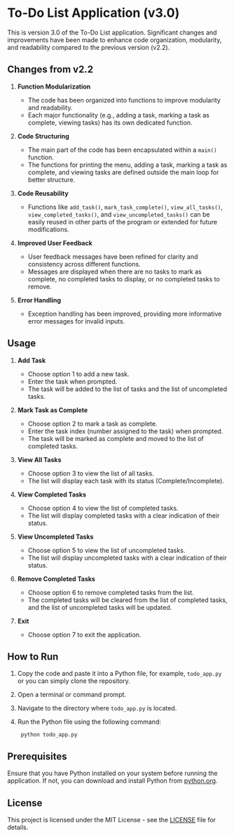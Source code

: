 # To-Do List Application (v3.0)

This is version 3.0 of the To-Do List application. Significant changes and improvements have been made to enhance code organization, modularity, and readability compared to the previous version (v2.2).

## Changes from v2.2

1. **Function Modularization**
   - The code has been organized into functions to improve modularity and readability.
   - Each major functionality (e.g., adding a task, marking a task as complete, viewing tasks) has its own dedicated function.

2. **Code Structuring**
   - The main part of the code has been encapsulated within a `main()` function.
   - The functions for printing the menu, adding a task, marking a task as complete, and viewing tasks are defined outside the main loop for better structure.

3. **Code Reusability**
   - Functions like `add_task()`, `mark_task_complete()`, `view_all_tasks()`, `view_completed_tasks()`, and `view_uncompleted_tasks()` can be easily reused in other parts of the program or extended for future modifications.

4. **Improved User Feedback**
   - User feedback messages have been refined for clarity and consistency across different functions.
   - Messages are displayed when there are no tasks to mark as complete, no completed tasks to display, or no completed tasks to remove.

5. **Error Handling**
   - Exception handling has been improved, providing more informative error messages for invalid inputs.

## Usage
1. **Add Task**
   - Choose option 1 to add a new task.
   - Enter the task when prompted.
   - The task will be added to the list of tasks and the list of uncompleted tasks.

2. **Mark Task as Complete**
   - Choose option 2 to mark a task as complete.
   - Enter the task index (number assigned to the task) when prompted.
   - The task will be marked as complete and moved to the list of completed tasks.

3. **View All Tasks**
   - Choose option 3 to view the list of all tasks.
   - The list will display each task with its status (Complete/Incomplete).

4. **View Completed Tasks**
   - Choose option 4 to view the list of completed tasks.
   - The list will display completed tasks with a clear indication of their status.

5. **View Uncompleted Tasks**
   - Choose option 5 to view the list of uncompleted tasks.
   - The list will display uncompleted tasks with a clear indication of their status.

6. **Remove Completed Tasks**
   - Choose option 6 to remove completed tasks from the list.
   - The completed tasks will be cleared from the list of completed tasks, and the list of uncompleted tasks will be updated.

7. **Exit**
   - Choose option 7 to exit the application.

## How to Run

1. Copy the code and paste it into a Python file, for example, `todo_app.py` or you can simply clone the repository.
2. Open a terminal or command prompt.
3. Navigate to the directory where `todo_app.py` is located.
4. Run the Python file using the following command: 
        
        python todo_app.py





## Prerequisites

Ensure that you have Python installed on your system before running the application. If not, you can download and install Python from [python.org](https://www.python.org/).



## License

This project is licensed under the MIT License - see the [LICENSE](https://github.com/sage9705/ToDo-App/blob/main/LICENSE) file for details.
